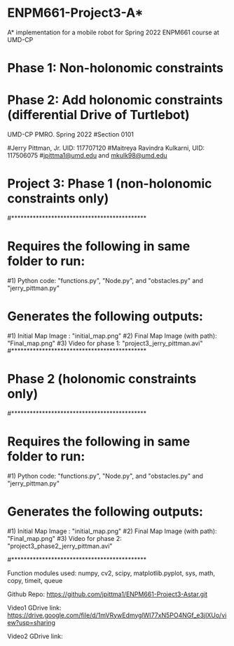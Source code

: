 # ENPM661-Project3-A*
A* implementation for a mobile robot for Spring 2022 ENPM661 course at UMD-CP
# Phase 1: Non-holonomic constraints
# Phase 2: Add holonomic constraints (differential Drive of Turtlebot)

UMD-CP PMRO. Spring 2022
#Section 0101

#Jerry Pittman, Jr. UID: 117707120
#Maitreya Ravindra Kulkarni, UID: 117506075
#jpittma1@umd.edu and mkulk98@umd.edu 


# Project 3: Phase 1 (non-holonomic constraints only)

#********************************************
# Requires the following in same folder to run:
#1) Python code: "functions.py", "Node.py", and "obstacles.py" and "jerry_pittman.py"

# Generates the following outputs:
#1) Initial Map Image : "initial_map.png"
#2) Final Map Image (with path): "Final_map.png"
#3) Video for phase 1: "project3_jerry_pittman.avi"
#********************************************

# Phase 2 (holonomic constraints only)
#********************************************
# Requires the following in same folder to run:
#1) Python code: "functions.py", "Node.py", and "obstacles.py" and "jerry_pittman.py"

# Generates the following outputs:
#1) Initial Map Image : "initial_map.png"
#2) Final Map Image (with path): "Final_map.png"
#3) Video for phase 2: "project3_phase2_jerry_pittman.avi"

#********************************************


Function modules used: numpy, cv2, scipy, matplotlib.pyplot, sys, math, copy, timeit, queue

Github Repo: https://github.com/jpittma1/ENPM661-Project3-Astar.git

Video1 GDrive link: https://drive.google.com/file/d/1mVRywEdmyglWI77xN5PO4NGf_e3jIXUo/view?usp=sharing

Video2 GDrive link: 